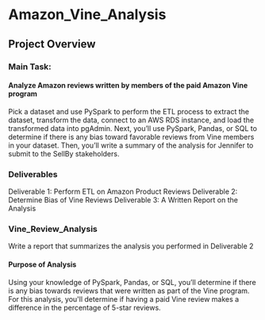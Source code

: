 # Amazon_Vine_Analysis

## Project Overview
### Main Task:
#### Analyze Amazon reviews written by members of the paid Amazon Vine program
Pick a dataset and use PySpark to perform the ETL process to extract the dataset, transform the data, connect to an AWS RDS instance, and load the transformed data 
into pgAdmin. Next, you’ll use PySpark, Pandas, or SQL to determine if there is any bias toward favorable reviews from Vine members in your dataset. Then, you’ll 
write a summary of the analysis for Jennifer to submit to the SellBy stakeholders.

### Deliverables
Deliverable 1: Perform ETL on Amazon Product Reviews
Deliverable 2: Determine Bias of Vine Reviews
Deliverable 3: A Written Report on the Analysis

### Vine_Review_Analysis
Write a report that summarizes the analysis you performed in Deliverable 2

#### Purpose of Analysis
Using your knowledge of PySpark, Pandas, or SQL, you’ll determine if there is any bias towards reviews that were written as part of the Vine program. For this 
analysis, you'll determine if having a paid Vine review makes a difference in the percentage of 5-star reviews.
